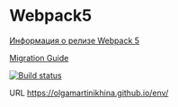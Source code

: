 # Webpack5

[Информация о релизе Webpack 5](https://webpack.js.org/blog/2020-10-10-webpack-5-release/)

[Migration Guide](https://webpack.js.org/migrate/5/)

[![Build status](https://ci.appveyor.com/api/projects/status/66m2tpfdwy0rs1a2?svg=true)](https://ci.appveyor.com/project/OlgaMartinikhina/env)

URL https://olgamartinikhina.github.io/env/
